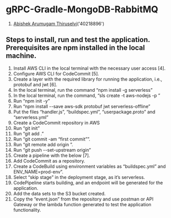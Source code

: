 # gRPC-Gradle-MongoDB-RabbitMQ

1. [Abishek Arumugam Thiruselvi](https://www.abishekarumugam.com)('40218896')

## Steps to install, run and test the application. Prerequisites are npm installed in the local machine.
1.	Install AWS CLI in the local terminal with the necessary user access [4].
2.	Configure AWS CLI for CodeCommit [5].
3.	Create a layer with the required library for running the application, i.e., protobuf and jwt [6].
4.	In the local terminal, run the command “npm install -g serverless”
5.	In the local terminal, run the command, “sls create -t aws-nodejs -p <project-name>”
6.	Run “npm init -y”
7.	Run “npm install --save aws-sdk protobuf jwt serverless-offline”
8.	Put the files “handler.js”, “buildspec.yml”, “userpackage.proto” and “serverless.yml”
9.	Create a CodeCommit repository in AWS
10.	Run “git init”
11.	Run “git add .”
12.	Run “git commit -am “first commit””.
13.	Run “git remote add origin <repo url>”.
14.	Run “git push --set-upstream origin”
15.	Create a pipeline with the below  [7].
16.	Add CodeCommit as a repository.
17.	Create a CodeBuild using environment variables as “buildspec.yml” and ENV_NAME=prod-env”.
18.	Select “skip stage” in the deployment stage, as it’s serverless.
19.	CodePipeline starts building, and an endpoint will be generated for the application.
20.	Add the data sets to the S3 bucket created.
21.	Copy the “event.json” from the repository and use postman or API Gateway or the lambda function generated to test the application functionality.
